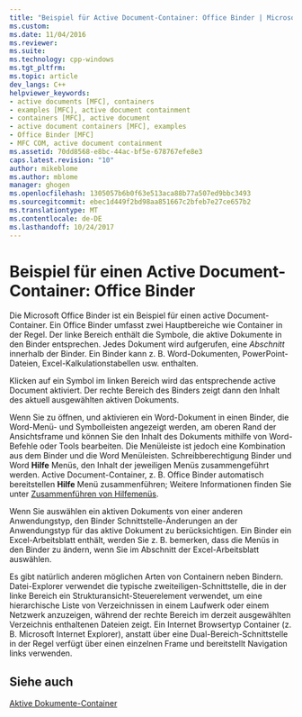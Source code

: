 ```yaml
---
title: "Beispiel für Active Document-Container: Office Binder | Microsoft Docs"
ms.custom: 
ms.date: 11/04/2016
ms.reviewer: 
ms.suite: 
ms.technology: cpp-windows
ms.tgt_pltfrm: 
ms.topic: article
dev_langs: C++
helpviewer_keywords:
- active documents [MFC], containers
- examples [MFC], active document containment
- containers [MFC], active document
- active document containers [MFC], examples
- Office Binder [MFC]
- MFC COM, active document containment
ms.assetid: 70dd8568-e8bc-44ac-bf5e-678767efe8e3
caps.latest.revision: "10"
author: mikeblome
ms.author: mblome
manager: ghogen
ms.openlocfilehash: 1305057b6b0f63e513aca88b77a507ed9bbc3493
ms.sourcegitcommit: ebec1d449f2bd98aa851667c2bfeb7e27ce657b2
ms.translationtype: MT
ms.contentlocale: de-DE
ms.lasthandoff: 10/24/2017
---
```

# <a name="example-of-active-document-containment-office-binder"></a>Beispiel für einen Active Document-Container: Office Binder
Die Microsoft Office Binder ist ein Beispiel für einen active Document-Container. Ein Office Binder umfasst zwei Hauptbereiche wie Container in der Regel. Der linke Bereich enthält die Symbole, die aktive Dokumente in den Binder entsprechen. Jedes Dokument wird aufgerufen, eine *Abschnitt* innerhalb der Binder. Ein Binder kann z. B. Word-Dokumenten, PowerPoint-Dateien, Excel-Kalkulationstabellen usw. enthalten.  
  
 Klicken auf ein Symbol im linken Bereich wird das entsprechende active Document aktiviert. Der rechte Bereich des Binders zeigt dann den Inhalt des aktuell ausgewählten aktiven Dokuments.  
  
 Wenn Sie zu öffnen, und aktivieren ein Word-Dokument in einen Binder, die Word-Menü- und Symbolleisten angezeigt werden, am oberen Rand der Ansichtsframe und können Sie den Inhalt des Dokuments mithilfe von Word-Befehle oder Tools bearbeiten. Die Menüleiste ist jedoch eine Kombination aus dem Binder und die Word Menüleisten. Schreibberechtigung Binder und Word **Hilfe** Menüs, den Inhalt der jeweiligen Menüs zusammengeführt werden. Active Document-Container, z. B. Office Binder automatisch bereitstellen **Hilfe** Menü zusammenführen; Weitere Informationen finden Sie unter [Zusammenführen von Hilfemenüs](../mfc/help-menu-merging.md).  
  
 Wenn Sie auswählen ein aktiven Dokuments von einer anderen Anwendungstyp, den Binder Schnittstelle-Änderungen an der Anwendungstyp für das aktive Dokument zu berücksichtigen. Ein Binder ein Excel-Arbeitsblatt enthält, werden Sie z. B. bemerken, dass die Menüs in den Binder zu ändern, wenn Sie im Abschnitt der Excel-Arbeitsblatt auswählen.  
  
 Es gibt natürlich anderen möglichen Arten von Containern neben Bindern. Datei-Explorer verwendet die typische zweiteiligen-Schnittstelle, die in der linke Bereich ein Strukturansicht-Steuerelement verwendet, um eine hierarchische Liste von Verzeichnissen in einem Laufwerk oder einem Netzwerk anzuzeigen, während der rechte Bereich im derzeit ausgewählten Verzeichnis enthaltenen Dateien zeigt. Ein Internet Browsertyp Container (z. B. Microsoft Internet Explorer), anstatt über eine Dual-Bereich-Schnittstelle in der Regel verfügt über einen einzelnen Frame und bereitstellt Navigation links verwenden.  
  
## <a name="see-also"></a>Siehe auch  
 [Aktive Dokumente-Container](../mfc/active-document-containment.md)

